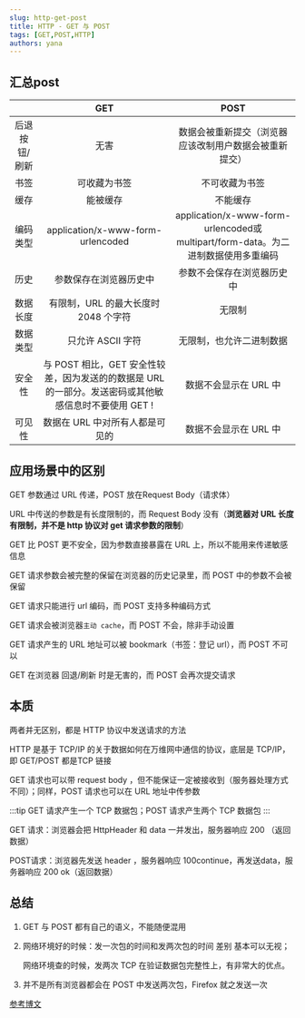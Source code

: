 ```yaml
---
slug: http-get-post
title: HTTP - GET 与 POST
tags: [GET,POST,HTTP]
authors: yana
---
```


## 汇总post

|               |                             GET                              |                             POST                             |
| :-----------: | :----------------------------------------------------------: | :----------------------------------------------------------: |
| 后退按钮/刷新 |                             无害                             |    数据会被重新提交（浏览器应该改制用户数据会被重新提交）    |
|     书签      |                         可收藏为书签                         |                        不可收藏为书签                        |
|     缓存      |                           能被缓存                           |                           不能缓存                           |
|   编码类型    |              application/x-www-form-urlencoded               | application/x-www-form-urlencoded或multipart/form-data。为二进制数据使用多重编码 |
|     历史      |                    参数保存在浏览器历史中                    |                  参数不会保存在浏览器历史中                  |
|   数据长度    |             有限制，URL 的最大长度时 2048 个字符             |                            无限制                            |
|   数据类型    |                      只允许 ASCII 字符                       |                   无限制，也允许二进制数据                   |
|    安全性     | 与 POST 相比，GET 安全性较差，因为发送的的数据是 URL 的一部分。发送密码或其他敏感信息时不要使用 GET ! |                    数据不会显示在 URL 中                     |
|    可见性     |               数据在 URL 中对所有人都是可见的                |                    数据不会显示在 URL 中                     |

## 应用场景中的区别

GET 参数通过 URL 传递，POST 放在Request Body（请求体）

URL 中传送的参数是有长度限制的，而 Request Body 没有（**浏览器对 URL 长度有限制，并不是 http 协议对 get 请求参数的限制**）

GET 比 POST 更不安全，因为参数直接暴露在 URL 上，所以不能用来传递敏感信息

GET 请求参数会被完整的保留在浏览器的历史记录里，而 POST 中的参数不会被保留

GET 请求只能进行 url 编码，而 POST 支持多种编码方式

GET 请求会被浏览器`主动 cache`，而 POST 不会，除非手动设置

GET 请求产生的 URL 地址可以被 bookmark（书签：登记 url），而 POST 不可以

GET 在浏览器 回退/刷新 时是无害的，而 POST 会再次提交请求

## 本质

两者并无区别，都是 HTTP 协议中发送请求的方法

HTTP 是基于 TCP/IP 的关于数据如何在万维网中通信的协议，底层是 TCP/IP，即 GET/POST 都是TCP 链接

GET 请求也可以带 request body ，但不能保证一定被接收到（服务器处理方式不同）；同样，POST 请求也可以在 URL 地址中传参数

:::tip GET 请求产生一个 TCP 数据包；POST 请求产生两个 TCP 数据包
:::

GET 请求：浏览器会把 HttpHeader 和 data 一并发出，服务器响应 200 （返回数据）

POST请求：浏览器先发送 header ，服务器响应 100continue，再发送data，服务器响应 200 ok（返回数据）

## 总结

1. GET 与 POST 都有自己的语义，不能随便混用

2. 网络环境好的时候：发一次包的时间和发两次包的时间 差别 基本可以无视；

   网络环境查的时候，发两次 TCP 在验证数据包完整性上，有非常大的优点。

3. 并不是所有浏览器都会在 POST 中发送两次包，Firefox 就之发送一次

[参考博文](https://www.cnblogs.com/songanwei/p/9387815.html)
